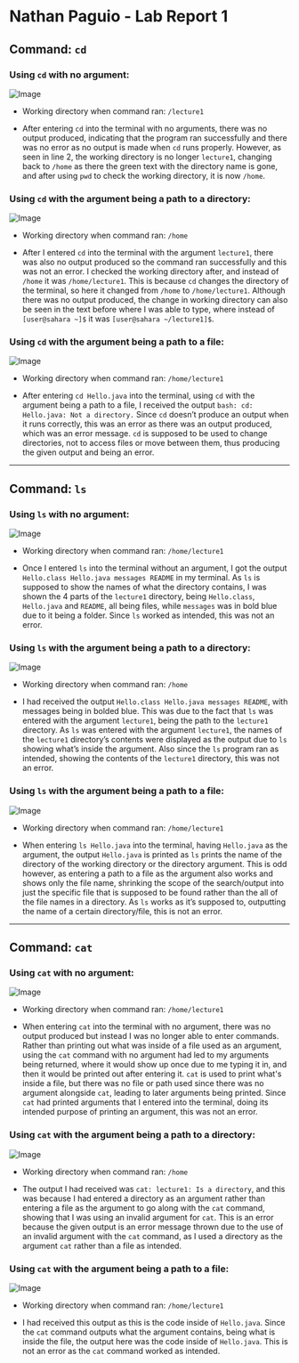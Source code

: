 # Nathan Paguio - Lab Report 1
## **Command:** `cd` 

### **Using** `cd` **with no argument:**

![Image](CDnoargs3.png)

 - Working directory when command ran: `/lecture1`

 - After entering `cd` into the terminal with no arguments, there was no output produced, indicating that the program ran successfully and there was no error as no output is made when `cd` runs properly. However, as seen in line 2, the working directory is no longer `lecture1`, changing back to `/home` as there the green text with the directory name is gone, and after using `pwd` to check the working directory, it is now `/home`.

### **Using** `cd` **with the argument being a path to a directory:**

![Image](CDdirectargs.png)

 - Working directory when command ran: `/home`

 - After I entered `cd` into the terminal with the argument `lecture1`, there was also no output produced so the command ran successfully and this was not an error. I checked the working directory after, and instead of `/home` it was `/home/lecture1`. This is because `cd` changes the directory of the terminal, so here it changed from `/home` to `/home/lecture1`. Although there was no output produced, the change in working directory can also be seen in the text before where I was able to type, where instead of `[user@sahara ~]$` it was `[user@sahara ~/lecture1]$`.


### **Using** `cd` **with the argument being a path to a file:**

![Image](CDfileargs.png)

 - Working directory when command ran: `/home/lecture1`

 - After entering `cd Hello.java` into the terminal, using `cd` with the argument being a path to a file, I received the output `bash: cd: Hello.java: Not a directory.` Since `cd` doesn’t produce an output when it runs correctly, this was an error as there was an output produced, which was an error message. `cd` is supposed to be used to change directories, not to access files or move between them, thus producing the given output and being an error.

---

## **Command:** `ls`

### **Using** `ls` **with no argument:**

![Image](LSnoargs.png)

 - Working directory when command ran: `/home/lecture1`

 - Once I entered `ls` into the terminal without an argument, I got the output `Hello.class Hello.java messages README` in my terminal. As `ls` is supposed to show the names of what the directory contains, I was shown the 4 parts of the `lecture1` directory, being `Hello.class`, `Hello.java` and `README`, all being files, while `messages` was in bold blue due to it being a folder. Since `ls` worked as intended, this was not an error.

### **Using** `ls` **with the argument being a path to a directory:**

![Image](LSdirectargs.png)

 - Working directory when command ran: `/home`

 - I had received the output `Hello.class Hello.java messages README`, with messages being in bolded blue. This was due to the fact that `ls` was entered with the argument `lecture1`, being the path to the `lecture1` directory. As `ls` was entered with the argument `lecture1`, the names of the `lecture1` directory’s contents were displayed as the output due to `ls` showing what’s inside the argument. Also since the `ls` program ran as intended, showing the contents of the `lecture1` directory, this was not an error.

### **Using** `ls` **with the argument being a path to a file:**

![Image](LSfileargs.png)

 - Working directory when command ran: `/home/lecture1`

 - When entering `ls Hello.java` into the terminal, having `Hello.java` as the argument, the output `Hello.java` is printed as `ls` prints the name of the directory of the working directory or the directory argument. This is odd however, as entering a path to a file as the argument also works and shows only the file name, shrinking the scope of the search/output into just the specific file that is supposed to be found rather than the all of the file names in a directory. As `ls` works as it’s supposed to, outputting the name of a certain directory/file, this is not an error.

---

## **Command:** `cat`

### **Using** `cat` **with no argument:**

![Image](CATnoargs.png)

 - Working directory when command ran: `/home/lecture1`

 - When entering `cat` into the terminal with no argument, there was no output produced but instead I was no longer able to enter commands. Rather than printing out what was inside of a file used as an argument, using the `cat` command with no argument had led to my arguments being returned, where it would show up once due to me typing it in, and then it would be printed out after entering it. `cat` is used to print what's inside a file, but there was no file or path used since there was no argument alongside `cat`, leading to later arguments being printed. Since `cat` had printed arguments that I entered into the terminal, doing its intended purpose of printing an argument, this was not an error.

### **Using** `cat` **with the argument being a path to a directory:**

![Image](CATdirectargs.png)

 - Working directory when command ran: `/home`

 - The output I had received was `cat: lecture1: Is a directory`, and this was because I had entered a directory as an argument rather than entering a file as the argument to go along with the `cat` command, showing that I was using an invalid argument for `cat`. This is an error because the given output is an error message thrown due to the use of an invalid argument with the `cat` command, as I used a directory as the argument `cat` rather than a file as intended.


### **Using** `cat` **with the argument being a path to a file:**

![Image](CATfileargs.png)

 - Working directory when command ran: `/home/lecture1`

 - I had received this output as this is the code inside of `Hello.java`. Since the `cat` command outputs what the argument contains, being what is inside the file, the output here was the code inside of `Hello.java`. This is not an error as the `cat` command worked as intended.


